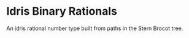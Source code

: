 # Idris Binary Rationals

An idris rational number type built from paths in the Stern Brocot tree.

